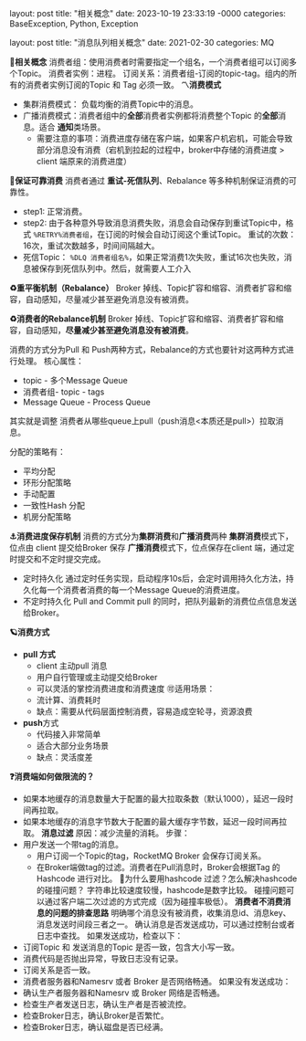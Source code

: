 layout: post
title: "相关概念"
date: 2023-10-19 23:33:19 -0000
categories: BaseException, Python, Exception

layout: post
title: "消息队列相关概念"
date: 2021-02-30 
categories: MQ 

**🔱相关概念**
消费者组：使用消费者时需要指定一个组名，一个消费者组可以订阅多个Topic。
消费者实例：进程。
订阅关系：消费者组-订阅的topic-tag。组内的所有的消费者实例订阅的Topic 和 Tag 必须一致。
**〽️消费模式**
- 集群消费模式： 负载均衡的消费Topic中的消息。
- 广播消费模式：消费者组中的**全部**消费者实例都将消费整个Topic 的**全部**消息。适合 **通知**类场景。
	- 需要注意的事项：消费进度存储在客户端，如果客户机宕机，可能会导致部分消息没有消费（宕机到拉起的过程中，broker中存储的消费进度 \> client 端原来的消费进度）

**🔰保证可靠消费**
消费者通过 **重试-死信队列**、Rebalance 等多种机制保证消费的可靠性。
- step1: 正常消费。
- step2: 由于各种意外导致消息消费失败，消息会自动保存到重试Topic中，格式 `%RETRY%消费者组`，在订阅的时候会自动订阅这个重试Topic。
重试的次数：16次，重试次数越多，时间间隔越大。
- 死信Topic： `%DLQ 消费者组名%`，如果正常消费1次失败，重试16次也失败，消息被保存到死信队列中。然后，就需要人工介入

**♻️重平衡机制（Rebalance）**
Broker 掉线、Topic扩容和缩容、消费者扩容和缩容，自动感知，尽量减少甚至避免消息没有被消费。

**♻️消费者的Rebalance机制**
Broker 掉线、Topic扩容和缩容、消费者扩容和缩容，自动感知，**尽量减少甚至避免消息没有被消费**。

消费的方式分为Pull 和 Push两种方式，Rebalance的方式也要针对这两种方式进行处理。
核心属性：
   - topic - 多个Message Queue
   - 消费者组- topic - tags
   - Message Queue - Process Queue

其实就是调整 消费者从哪些queue上pull（push消息\<本质还是pull\>）拉取消息。


分配的策略有：
- 平均分配
- 环形分配策略
- 手动配置
- 一致性Hash 分配
- 机房分配策略

**⚓️消费进度保存机制**
消费的方式分为**集群消费**和**广播消费**两种
**集群消费**模式下，位点由 client 提交给Broker 保存
**广播消费**模式下，位点保存在client 端，通过定时提交和不定时提交完成。
- 定时持久化
	通过定时任务实现，启动程序10s后，会定时调用持久化方法，持久化每一个消费者消费的每一个Message Queue的消费进度。
- 不定时持久化 Pull and Commit
	pull 的同时，把队列最新的消费位点信息发送给Broker。

**🪐消费方式**
- **pull 方式**
	- client 主动pull 消息
	- 用户自行管理或主动提交给Broker
	- 可以灵活的掌控消费进度和消费速度
	🉑️适用场景：
	- 流计算、消费耗时
	- 缺点：需要从代码层面控制消费，容易造成空轮寻，资源浪费
- **push**方式
	- 代码接入非常简单
	- 适合大部分业务场景
	- 缺点：灵活度差
	
**❓消费端如何做限流的？**
- 如果本地缓存的消息数量大于配置的最大拉取条数（默认1000），延迟一段时间再拉取。
- 如果本地缓存的消息字节数大于配置的最大缓存字节数，延迟一段时间再拉取。
**消息过滤**
原因：减少流量的消耗。
步骤：
- 用户发送一个带tag的消息。
	- 用户订阅一个Topic的tag，RocketMQ Broker 会保存订阅关系。
	- 在Broker端做tag的过滤。消费者在Pull消息时，Broker会根据Tag 的Hashcode 进行对比。
🐌为什么要用hashcode 过滤？怎么解决hashcode的碰撞问题？
字符串比较速度较慢，hashcode是数字比较。
碰撞问题可以通过客户端二次过滤的方式完成（因为碰撞率极低）。
**消费者不消费消息的问题的排查思路**
明确哪个消息没有被消费，收集消息id、消息key、消息发送时间段三者之一。
确认消息是否发送成功，可以通过控制台或者日志中查找。
如果发送成功，检查以下：
- 订阅Topic 和 发送消息的Topic 是否一致，包含大小写一致。
- 消费代码是否抛出异常，导致日志没有记录。
- 订阅关系是否一致。
- 消费者服务器和Namesrv 或者 Broker 是否网络畅通。
如果没有发送成功：
- 确认生产者服务器和Namesrv 或 Broker 网络是否畅通。
- 检查生产者发送日志，确认生产者是否被流控。
- 检查Broker日志，确认Broker是否繁忙。
- 检查Broker日志，确认磁盘是否已经满。
